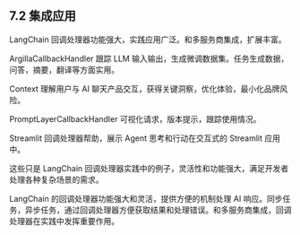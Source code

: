 

## 7.2 集成应用

LangChain 回调处理器功能强大，实践应用广泛。和多服务商集成，扩展丰富。

ArgillaCallbackHandler 跟踪 LLM 输入输出，生成微调数据集。任务生成数据，问答，摘要，翻译等方面实用。

Context 理解用户与 AI 聊天产品交互，获得关键洞察，优化体验，最小化品牌风险。

PromptLayerCallbackHandler 可视化请求，版本提示，跟踪使用情况。

Streamlit 回调处理器帮助，展示 Agent 思考和行动在交互式的 Streamlit 应用中。

这些只是 LangChain 回调处理器实践中的例子，灵活性和功能强大，满足开发者处理各种复杂场景的需求。

LangChain 的回调处理器功能强大和灵活，提供方便的机制处理 AI 响应。同步任务，异步任务，通过回调处理器方便获取结果和处理错误。和多服务商集成，回调处理器在实践中发挥重要作用。